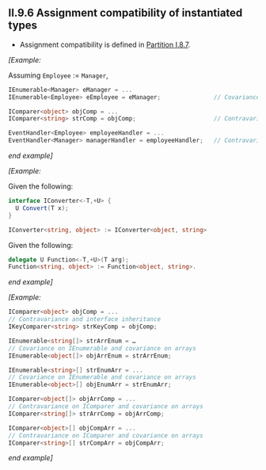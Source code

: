 ## II.9.6 Assignment compatibility of instantiated types

 * Assignment compatibility is defined in [Partition I.8.7](#todo-missing-hyperlink).

_[Example:_

Assuming `Employee` := `Manager`,

 ```csharp
 IEnumerable<Manager> eManager = ...
 IEnumerable<Employee> eEmployee = eManager;               // Covariance

 IComparer<object> objComp = ...
 IComparer<string> strComp = objComp;                      // Contravariance

 EventHandler<Employee> employeeHandler = ...
 EventHandler<Manager> managerHandler = employeeHandler;   // Contravariance
 ```

_end example]_

_[Example:_

Given the following:

 ```csharp
 interface IConverter<-T,+U> {
   U Convert(T x);
 }

 IConverter<string, object> := IConverter<object, string>
 ```

Given the following:

 ```csharp
 delegate U Function<-T,+U>(T arg);
 Function<string, object> := Function<object, string>.
 ```

_end example]_

_[Example:_

 ```csharp
 IComparer<object> objComp = ...
 // Contravariance and interface inheritance
 IKeyComparer<string> strKeyComp = objComp; 

 IEnumerable<string[]> strArrEnum = …
 // Covariance on IEnumerable and covariance on arrays
 IEnumerable<object[]> objArrEnum = strArrEnum;

 IEnumerable<string>[] strEnumArr = ...
 // Covariance on IEnumerable and covariance on arrays
 IEnumerable<object>[] objEnumArr = strEnumArr; 

 IComparer<object[]> objArrComp = ...
 // Contravariance on IComparer and covariance on arrays
 IComparer<string[]> strArrComp = objArrComp; 

 IComparer<object>[] objCompArr = ...
 // Contravariance on IComparer and covariance on arrays
 IComparer<string>[] strCompArr = objCompArr;
 ```

_end example]_
